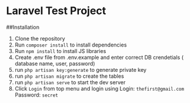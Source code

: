 # Laravel Test Project

##Installation

1. Clone the repository
2. Run `composer install` to install dependencies
3. Run `npm install` to install JS libraries
4. Create .env file from .env.example and enter correct DB crendetials ( database name, user, password)
5. run `php artisan key:generate` to generate private key 
6. run `php artisan migrate` to create the tables
7. run `php artisan serve` to start the dev server
8. Click `Login` from top menu and login using Login: `thefirst@gmail.com` Password: `secret`

